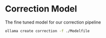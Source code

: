# Correction Model

The fine tuned model for our correction pipeline

```bash
ollama create correction -f ./Modelfile
```
